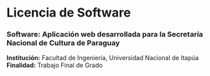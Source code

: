 # Licencia de Software

### **Software:** Aplicación web desarrollada para la Secretaría Nacional de Cultura de Paraguay  
   
**Institución:** Facultad de Ingeniería, Universidad Nacional de Itapúa  
**Finalidad:** Trabajo Final de Grado  
